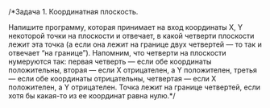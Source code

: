 /*Задача 1. Координатная плоскость.

Напишите программу, которая принимает на вход координаты X, Y некоторой точки на плоскости и отвечает, 
в какой четверти плоскости лежит эта точка (а если она лежит на границе двух четвертей — то так и отвечает “на границе”). 
Напомним, что четверти на плоскости нумеруются так: первая четверть — если обе координаты положительны, 
вторая — если X отрицателен, а Y положителен, третья — если обе координаты отрицательны, четвертая — если X положителен,
а Y отрицателен. Точка лежит на границе четвертей, если хотя бы какая-то из ее координат равна нулю.*/